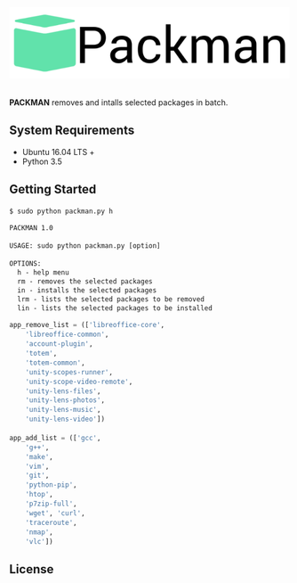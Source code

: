 <div align="center">
  <img src="logo.png"><br><br>
</div>

**PACKMAN** removes and intalls selected packages in batch.

## System Requirements
- Ubuntu 16.04 LTS +
- Python 3.5

## Getting Started
```bash
$ sudo python packman.py h
```
```
PACKMAN 1.0

USAGE: sudo python packman.py [option]

OPTIONS:
  h - help menu
  rm - removes the selected packages
  in - installs the selected packages
  lrm - lists the selected packages to be removed
  lin - lists the selected packages to be installed
```
```python
app_remove_list = (['libreoffice-core',
    'libreoffice-common',
    'account-plugin',
    'totem',
    'totem-common',
    'unity-scopes-runner',
    'unity-scope-video-remote',
    'unity-lens-files',
    'unity-lens-photos',
    'unity-lens-music',
    'unity-lens-video'])

app_add_list = (['gcc',
    'g++',
    'make',
    'vim',
    'git',
    'python-pip',
    'htop',
    'p7zip-full',
    'wget', 'curl',
    'traceroute',
    'nmap',
    'vlc'])
```

## License
